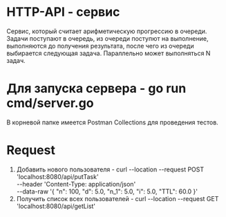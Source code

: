 # HTTP-API - сервис

Cервис, который считает арифметическую прогрессию в очереди. Задачи поступают в очередь, из очереди поступют на выполнение, выполняются до получения результата, после чего из очереди выбирается следующая задача. Параллельно может выполняться N задач.

# Для запуска сервера - go run cmd/server.go

В корневой папке имеется Postman Collections для проведения тестов.

# Request

1. Добавить нового пользователя - curl --location --request POST 'localhost:8080/api/putTask' \
--header 'Content-Type: application/json' \
--data-raw '{
    "n": 100,
    "d": 5.0,
    "n_1": 5.0,
    "i": 5.0,
    "TTL": 60.0
}'
2. Получить список всех пользователей - curl --location --request GET 'localhost:8080/api/getList'
